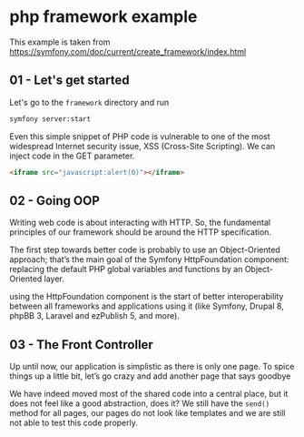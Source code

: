 # php framework example
This example is taken from https://symfony.com/doc/current/create_framework/index.html

## 01 - Let's get started
Let's go to the `framework` directory and run
```bash
symfony server:start
```

Even this simple snippet of PHP code is vulnerable to one of the most widespread Internet security issue, XSS
(Cross-Site Scripting). We can inject code in the GET parameter.

```html
<iframe src="javascript:alert(0)"></iframe>
```

## 02 - Going OOP
Writing web code is about interacting with HTTP. So, the fundamental principles of our framework should be around the
HTTP specification.

The first step towards better code is probably to use an Object-Oriented approach; that’s the main goal of the Symfony
HttpFoundation component: replacing the default PHP global variables and functions by an Object-Oriented layer.

using the HttpFoundation component is the start of better interoperability between all frameworks and applications using
it (like Symfony, Drupal 8, phpBB 3, Laravel and ezPublish 5, and more).

## 03 - The Front Controller
Up until now, our application is simplistic as there is only one page. To spice things up a little bit, let’s go crazy
and add another page that says goodbye

We have indeed moved most of the shared code into a central place, but it does not feel like a good abstraction, does
it? We still have the `send()` method for all pages, our pages do not look like templates and we are still not able to
test this code properly.
